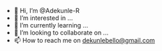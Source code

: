 - 👋 Hi, I’m @Adekunle-R
- 👀 I’m interested in ...
- 🌱 I’m currently learning ...
- 💞️ I’m looking to collaborate on ...
- 📫 How to reach me on dekunlebello@gmail.com

<!---
Adekunle-R/Adekunle-R is a ✨ special ✨ repository because its `README.md` (this file) appears on your GitHub profile.
You can click the Preview link to take a look at your changes.
--->
